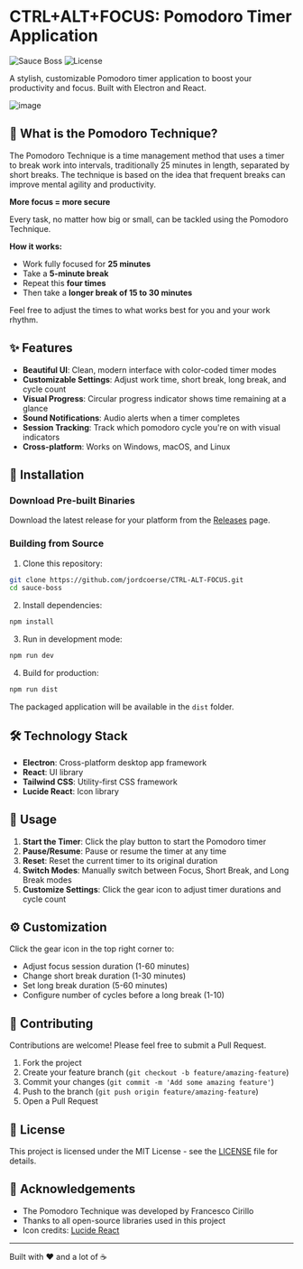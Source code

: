 # CTRL+ALT+FOCUS: Pomodoro Timer Application

![Sauce Boss](https://img.shields.io/badge/Ouwebaas-Productivity-red)
![License](https://img.shields.io/badge/license-MIT-blue)

A stylish, customizable Pomodoro timer application to boost your productivity and focus. Built with Electron and React.

![image](https://github.com/user-attachments/assets/471f3fb5-b434-485d-a525-ba0e865b0661)


## 🍅 What is the Pomodoro Technique?

The Pomodoro Technique is a time management method that uses a timer to break work into intervals, traditionally 25 minutes in length, separated by short breaks. The technique is based on the idea that frequent breaks can improve mental agility and productivity.

**More focus = more secure**

Every task, no matter how big or small, can be tackled using the Pomodoro Technique.

**How it works:**
- Work fully focused for **25 minutes**
- Take a **5-minute break**
- Repeat this **four times** 
- Then take a **longer break of 15 to 30 minutes**

Feel free to adjust the times to what works best for you and your work rhythm.

## ✨ Features

- **Beautiful UI**: Clean, modern interface with color-coded timer modes
- **Customizable Settings**: Adjust work time, short break, long break, and cycle count
- **Visual Progress**: Circular progress indicator shows time remaining at a glance
- **Sound Notifications**: Audio alerts when a timer completes
- **Session Tracking**: Track which pomodoro cycle you're on with visual indicators
- **Cross-platform**: Works on Windows, macOS, and Linux

## 🚀 Installation

### Download Pre-built Binaries

Download the latest release for your platform from the [Releases](https://github.com/jordcoerse/CTRL-ALT-FOCUS/releases) page.

### Building from Source

1. Clone this repository:
```bash
git clone https://github.com/jordcoerse/CTRL-ALT-FOCUS.git
cd sauce-boss
```

2. Install dependencies:
```bash
npm install
```

3. Run in development mode:
```bash
npm run dev
```

4. Build for production:
```bash
npm run dist
```

The packaged application will be available in the `dist` folder.

## 🛠️ Technology Stack

- **Electron**: Cross-platform desktop app framework
- **React**: UI library
- **Tailwind CSS**: Utility-first CSS framework
- **Lucide React**: Icon library

## 📝 Usage

1. **Start the Timer**: Click the play button to start the Pomodoro timer
2. **Pause/Resume**: Pause or resume the timer at any time
3. **Reset**: Reset the current timer to its original duration
4. **Switch Modes**: Manually switch between Focus, Short Break, and Long Break modes
5. **Customize Settings**: Click the gear icon to adjust timer durations and cycle count

## ⚙️ Customization

Click the gear icon in the top right corner to:
- Adjust focus session duration (1-60 minutes)
- Change short break duration (1-30 minutes)
- Set long break duration (5-60 minutes)
- Configure number of cycles before a long break (1-10)

## 🤝 Contributing

Contributions are welcome! Please feel free to submit a Pull Request.

1. Fork the project
2. Create your feature branch (`git checkout -b feature/amazing-feature`)
3. Commit your changes (`git commit -m 'Add some amazing feature'`)
4. Push to the branch (`git push origin feature/amazing-feature`)
5. Open a Pull Request

## 📄 License

This project is licensed under the MIT License - see the [LICENSE](LICENSE) file for details.

## 🙏 Acknowledgements

- The Pomodoro Technique was developed by Francesco Cirillo
- Thanks to all open-source libraries used in this project
- Icon credits: [Lucide React](https://lucide.dev/)

---

Built with ❤️ and a lot of ☕
